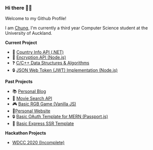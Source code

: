 ### Hi there 🙋‍♂️

Welcome to my Github Profile! 

I am [Chung](http://chunghak.tech), I'm currently a third year Computer Science student at the University of Auckland. 

 <!-- **:mortar_board: University Studies** -->

**Current Project**
- :round_pushpin: [Country Info API (.NET)](https://github.com/chunghakngor/country-api)
- :key: [Encryption API (Node.js)](https://github.com/chunghakngor/nodejs-encryption-api)
- :question: [C/C++ Data Structures & Algorithms](https://github.com/chunghakngor/ds-algo)
- :lock: [JSON Web Token (JWT) Implementation (Node.js)](https://github.com/chunghakngor/)


**Past Projects**
- :books: [Personal Blog](https://github.com/chunghakngor/demo-blog)
- :movie_camera: [Movie Search API](https://github.com/chunghakngor/demo-movie-api)
- :video_game: [Basic RGB Game (Vanilla JS)](https://github.com/chunghakngor/RGB-Color-Game)
- :boy:[Personal Website](http://chunghak.tech)
- :lock: [Basic OAuth Template for MERN (Passport.js)](https://github.com/chunghakngor/OAuth)
- :bookmark_tabs: [Basic Express SSR Template](https://github.com/chunghakngor/express-template)

**Hackathon Projects**
- [WDCC 2020 (Incomplete)](https://github.com/chunghakngor/WDCC-Hackathon)


